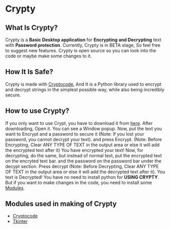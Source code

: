 # Crypty 

## What Is Crypty? 
Crypty is a **Basic Desktop application** for **Encrypting and Decrypting** text with **Password protection**. Currently, Crypty is in BETA stage, So feel free to suggest new features. Crypty is open source so you can look into the code or maybe make some changes to it.

## How It Is Safe?
Crypty is made with [Cryptocode](https://pypi.org/project/cryptocode/), And It is a Python library used to encrypt and decrypt strings in the simplest possible way, while also being incredibly secure.

## How to use Crypty?
If you only want to use Crypt, you have to download it from [here](https://mega.nz/file/q0cQwTiR#7Fjsi4CWuvmgh6UIMT3JRNiRibGqf_DpTKQ31srMyI4). After downloading, Open it. You can see a Window popup. Now, put the text you want to Encrypt and a password to secure it (Note: If you lost your password, you cannot decrypt your text). and press Encrypt. (Note: Before Encrypting, Clear ANY TYPE OF TEXT in the output area or else it will add the encrypted text after it) You have encrypted your text! Now, for decrypting, do the same, but instead of normal text, put the encrypted text on the encryted text bar. and the password on the password bar under the decypt section. Press decrypt (Note: Before Decrypting, Clear ANY TYPE OF TEXT in the output area or else it will add the decrypted text after it). You text is Decrypted! You have no need to install python for **USING CRYPTY**. But if you want to make changes in the code, you need to install some [Modules](https://github.com/studiousgamer/Crypty/blob/main/README.md#modules-used-in-making-of-crypty).

## Modules used in making of Crypty
- [Cryptocode](https://pypi.org/project/cryptocode/)
- [Tkinter](https://docs.python.org/3/library/tkinter.html)
